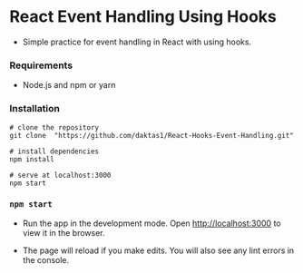 #  React Event Handling Using Hooks

- Simple practice for  event handling in React with using hooks.

### Requirements
- Node.js and npm or yarn

### Installation
```
# clone the repository
git clone  "https://github.com/daktas1/React-Hooks-Event-Handling.git"

# install dependencies
npm install

# serve at localhost:3000
npm start
```

### `npm start`

- Run the app in the development mode.
Open [http://localhost:3000](http://localhost:3000) to view it in the browser.

- The page will reload if you make edits.
You will also see any lint errors in the console.